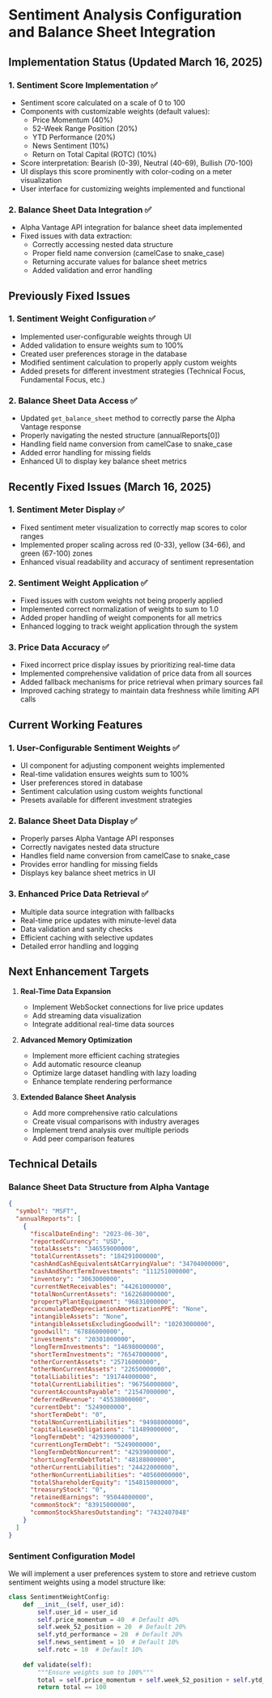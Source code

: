 # Sentiment Analysis Configuration and Balance Sheet Integration

## Implementation Status (Updated March 16, 2025)

### 1. Sentiment Score Implementation ✅
- Sentiment score calculated on a scale of 0 to 100
- Components with customizable weights (default values):
  - Price Momentum (40%)
  - 52-Week Range Position (20%)
  - YTD Performance (20%)
  - News Sentiment (10%)
  - Return on Total Capital (ROTC) (10%)
- Score interpretation: Bearish (0-39), Neutral (40-69), Bullish (70-100)
- UI displays this score prominently with color-coding on a meter visualization
- User interface for customizing weights implemented and functional

### 2. Balance Sheet Data Integration ✅
- Alpha Vantage API integration for balance sheet data implemented
- Fixed issues with data extraction:
  - Correctly accessing nested data structure
  - Proper field name conversion (camelCase to snake_case)
  - Returning accurate values for balance sheet metrics
  - Added validation and error handling

## Previously Fixed Issues

### 1. Sentiment Weight Configuration ✅
- Implemented user-configurable weights through UI
- Added validation to ensure weights sum to 100%
- Created user preferences storage in the database
- Modified sentiment calculation to properly apply custom weights
- Added presets for different investment strategies (Technical Focus, Fundamental Focus, etc.)

### 2. Balance Sheet Data Access ✅
- Updated `get_balance_sheet` method to correctly parse the Alpha Vantage response
- Properly navigating the nested structure (annualReports[0])
- Handling field name conversion from camelCase to snake_case
- Added error handling for missing fields
- Enhanced UI to display key balance sheet metrics

## Recently Fixed Issues (March 16, 2025)

### 1. Sentiment Meter Display ✅
- Fixed sentiment meter visualization to correctly map scores to color ranges
- Implemented proper scaling across red (0-33), yellow (34-66), and green (67-100) zones
- Enhanced visual readability and accuracy of sentiment representation

### 2. Sentiment Weight Application ✅
- Fixed issues with custom weights not being properly applied
- Implemented correct normalization of weights to sum to 1.0
- Added proper handling of weight components for all metrics
- Enhanced logging to track weight application through the system

### 3. Price Data Accuracy ✅
- Fixed incorrect price display issues by prioritizing real-time data
- Implemented comprehensive validation of price data from all sources
- Added fallback mechanisms for price retrieval when primary sources fail
- Improved caching strategy to maintain data freshness while limiting API calls

## Current Working Features

### 1. User-Configurable Sentiment Weights ✅
- UI component for adjusting component weights implemented
- Real-time validation ensures weights sum to 100%
- User preferences stored in database
- Sentiment calculation using custom weights functional
- Presets available for different investment strategies

### 2. Balance Sheet Data Display ✅
- Properly parses Alpha Vantage API responses
- Correctly navigates nested data structure
- Handles field name conversion from camelCase to snake_case
- Provides error handling for missing fields
- Displays key balance sheet metrics in UI

### 3. Enhanced Price Data Retrieval ✅
- Multiple data source integration with fallbacks
- Real-time price updates with minute-level data
- Data validation and sanity checks
- Efficient caching with selective updates
- Detailed error handling and logging

## Next Enhancement Targets

1. **Real-Time Data Expansion**
   - Implement WebSocket connections for live price updates
   - Add streaming data visualization
   - Integrate additional real-time data sources

2. **Advanced Memory Optimization**
   - Implement more efficient caching strategies
   - Add automatic resource cleanup
   - Optimize large dataset handling with lazy loading
   - Enhance template rendering performance

3. **Extended Balance Sheet Analysis**
   - Add more comprehensive ratio calculations
   - Create visual comparisons with industry averages
   - Implement trend analysis over multiple periods
   - Add peer comparison features

## Technical Details

### Balance Sheet Data Structure from Alpha Vantage
```json
{
  "symbol": "MSFT",
  "annualReports": [
    {
      "fiscalDateEnding": "2023-06-30",
      "reportedCurrency": "USD",
      "totalAssets": "346559000000",
      "totalCurrentAssets": "184291000000",
      "cashAndCashEquivalentsAtCarryingValue": "34704000000",
      "cashAndShortTermInvestments": "111251000000",
      "inventory": "3063000000",
      "currentNetReceivables": "44261000000",
      "totalNonCurrentAssets": "162268000000",
      "propertyPlantEquipment": "96831000000",
      "accumulatedDepreciationAmortizationPPE": "None",
      "intangibleAssets": "None",
      "intangibleAssetsExcludingGoodwill": "10203000000",
      "goodwill": "67886000000",
      "investments": "20301000000",
      "longTermInvestments": "14698000000",
      "shortTermInvestments": "76547000000",
      "otherCurrentAssets": "25716000000",
      "otherNonCurrentAssets": "22650000000",
      "totalLiabilities": "191744000000",
      "totalCurrentLiabilities": "96756000000",
      "currentAccountsPayable": "21547000000",
      "deferredRevenue": "45538000000",
      "currentDebt": "5249000000",
      "shortTermDebt": "0",
      "totalNonCurrentLiabilities": "94988000000",
      "capitalLeaseObligations": "11489000000",
      "longTermDebt": "42939000000",
      "currentLongTermDebt": "5249000000",
      "longTermDebtNoncurrent": "42939000000",
      "shortLongTermDebtTotal": "48188000000",
      "otherCurrentLiabilities": "24422000000",
      "otherNonCurrentLiabilities": "40560000000",
      "totalShareholderEquity": "154815000000",
      "treasuryStock": "0",
      "retainedEarnings": "95044000000",
      "commonStock": "83915000000",
      "commonStockSharesOutstanding": "7432407048"
    }
  ]
}
```

### Sentiment Configuration Model
We will implement a user preferences system to store and retrieve custom sentiment weights using a model structure like:
```python
class SentimentWeightConfig:
    def __init__(self, user_id):
        self.user_id = user_id
        self.price_momentum = 40  # Default 40%
        self.week_52_position = 20  # Default 20%
        self.ytd_performance = 20  # Default 20%
        self.news_sentiment = 10  # Default 10%
        self.rotc = 10  # Default 10%
        
    def validate(self):
        """Ensure weights sum to 100%"""
        total = self.price_momentum + self.week_52_position + self.ytd_performance + self.news_sentiment + self.rotc
        return total == 100
```